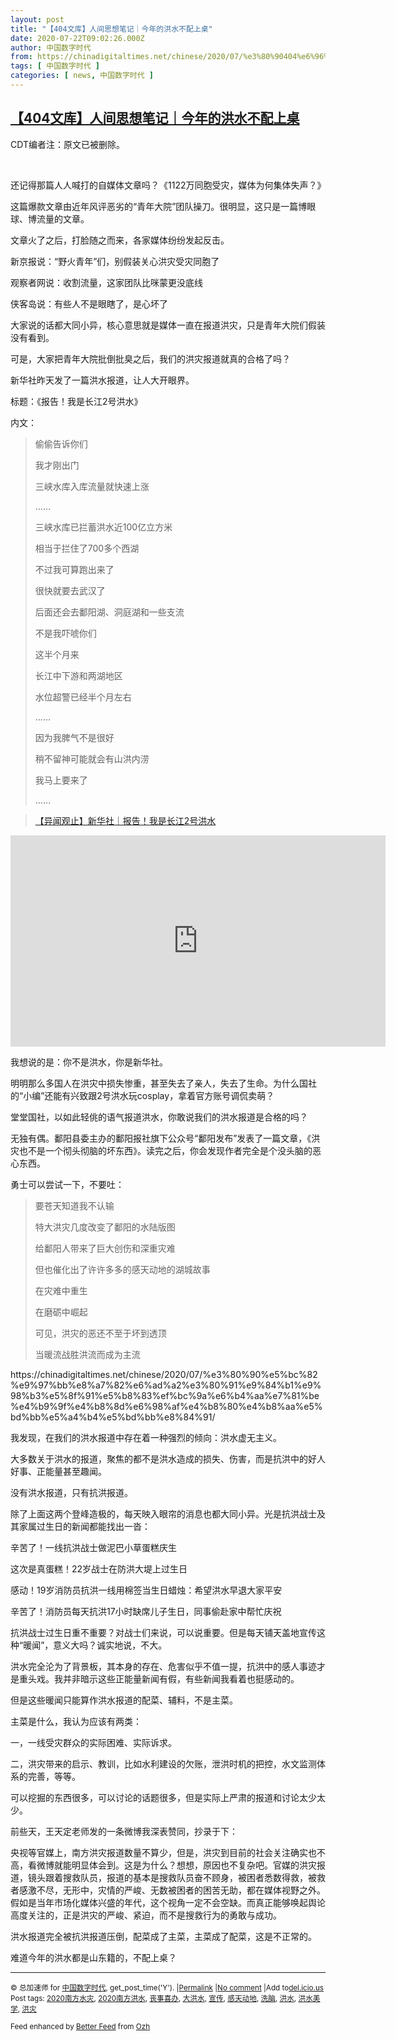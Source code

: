 ```yaml
---
layout: post
title: "【404文库】人间思想笔记｜今年的洪水不配上桌"
date: 2020-07-22T09:02:26.000Z
author: 中国数字时代
from: https://chinadigitaltimes.net/chinese/2020/07/%e3%80%90404%e6%96%87%e5%ba%93%e3%80%91%e4%ba%ba%e9%97%b4%e6%80%9d%e6%83%b3%e7%ac%94%e8%ae%b0%ef%bd%9c%e4%bb%8a%e5%b9%b4%e7%9a%84%e6%b4%aa%e6%b0%b4%e4%b8%8d%e9%85%8d%e4%b8%8a%e6%a1%8c/
tags: [ 中国数字时代 ]
categories: [ news, 中国数字时代 ]
---
```

<!--1595408546000-->
[【404文库】人间思想笔记｜今年的洪水不配上桌](https://chinadigitaltimes.net/chinese/2020/07/%e3%80%90404%e6%96%87%e5%ba%93%e3%80%91%e4%ba%ba%e9%97%b4%e6%80%9d%e6%83%b3%e7%ac%94%e8%ae%b0%ef%bd%9c%e4%bb%8a%e5%b9%b4%e7%9a%84%e6%b4%aa%e6%b0%b4%e4%b8%8d%e9%85%8d%e4%b8%8a%e6%a1%8c/)
------

<div>
<p>CDT编者注：原文已被删除。</p><p>&nbsp;</p><p>还记得那篇人人喊打的自媒体文章吗？《1122万同胞受灾，媒体为何集体失声？》</p><p>这篇爆款文章由近年风评恶劣的“青年大院”团队操刀。很明显，这只是一篇博眼球、博流量的文章。</p><p>文章火了之后，打脸随之而来，各家媒体纷纷发起反击。</p><p>新京报说：“野火青年”们，别假装关心洪灾受灾同胞了</p><p>观察者网说：收割流量，这家团队比咪蒙更没底线</p><p>侠客岛说：有些人不是眼瞎了，是心坏了</p><p>大家说的话都大同小异，核心意思就是媒体一直在报道洪灾，只是青年大院们假装没有看到。</p><p>可是，大家把青年大院批倒批臭之后，我们的洪灾报道就真的合格了吗？</p><p>新华社昨天发了一篇洪水报道，让人大开眼界。</p><p>标题：《报告！我是长江2号洪水》</p><p>内文：</p><blockquote><p>偷偷告诉你们</p><p>我才刚出门</p><p>三峡水库入库流量就快速上涨</p><p>……</p><p>三峡水库已拦蓄洪水近100亿立方米</p><p>相当于拦住了700多个西湖</p><p>不过我可算跑出来了</p><p>很快就要去武汉了</p><p>后面还会去鄱阳湖、洞庭湖和一些支流</p><p>不是我吓唬你们</p><p>这半个月来</p><p>长江中下游和两湖地区</p><p>水位超警已经半个月左右</p><p>……</p><p>因为我脾气不是很好</p><p>稍不留神可能就会有山洪内涝</p><p>我马上要来了</p><p>……</p></blockquote><blockquote class="wp-embedded-content" data-secret="D6nLGOwOxn"><p><a href="https://chinadigitaltimes.net/chinese/2020/07/%e3%80%90%e5%bc%82%e9%97%bb%e8%a7%82%e6%ad%a2%e3%80%91%e6%96%b0%e5%8d%8e%e7%a4%be%ef%bd%9c%e6%8a%a5%e5%91%8a%ef%bc%81%e6%88%91%e6%98%af%e9%95%bf%e6%b1%9f2%e5%8f%b7%e6%b4%aa%e6%b0%b4/">【异闻观止】新华社｜报告！我是长江2号洪水</a></p></blockquote><p><iframe class="wp-embedded-content" sandbox="allow-scripts" security="restricted" title="《【异闻观止】新华社｜报告！我是长江2号洪水》—中国数字时代" src="https://chinadigitaltimes.net/chinese/2020/07/%e3%80%90%e5%bc%82%e9%97%bb%e8%a7%82%e6%ad%a2%e3%80%91%e6%96%b0%e5%8d%8e%e7%a4%be%ef%bd%9c%e6%8a%a5%e5%91%8a%ef%bc%81%e6%88%91%e6%98%af%e9%95%bf%e6%b1%9f2%e5%8f%b7%e6%b4%aa%e6%b0%b4/embed/#?secret=D6nLGOwOxn" data-secret="D6nLGOwOxn" width="600" height="338" frameborder="0" marginwidth="0" marginheight="0" scrolling="no"></iframe></p><p>我想说的是：你不是洪水，你是新华社。</p><p>明明那么多国人在洪灾中损失惨重，甚至失去了亲人，失去了生命。为什么国社的“小编”还能有兴致跟2号洪水玩cosplay，拿着官方账号调侃卖萌？</p><p>堂堂国社，以如此轻佻的语气报道洪水，你敢说我们的洪水报道是合格的吗？</p><p>无独有偶。鄱阳县委主办的鄱阳报社旗下公众号“鄱阳发布”发表了一篇文章，《洪灾也不是一个彻头彻脑的坏东西》。读完之后，你会发现作者完全是个没头脑的恶心东西。</p><p>勇士可以尝试一下，不要吐：</p><blockquote><p>要苍天知道我不认输</p><p>特大洪灾几度改变了鄱阳的水陆版图</p><p>给鄱阳人带来了巨大创伤和深重灾难</p><p>但也催化出了许许多多的感天动地的湖城故事</p><p>在灾难中重生</p><p>在磨砺中崛起</p><p>可见，洪灾的恶还不至于坏到透顶</p><p>当暖流战胜洪流而成为主流</p></blockquote><p>https://chinadigitaltimes.net/chinese/2020/07/%e3%80%90%e5%bc%82%e9%97%bb%e8%a7%82%e6%ad%a2%e3%80%91%e9%84%b1%e9%98%b3%e5%8f%91%e5%b8%83%ef%bc%9a%e6%b4%aa%e7%81%be%e4%b9%9f%e4%b8%8d%e6%98%af%e4%b8%80%e4%b8%aa%e5%bd%bb%e5%a4%b4%e5%bd%bb%e8%84%91/</p><p>我发现，在我们的洪水报道中存在着一种强烈的倾向：洪水虚无主义。</p><p>大多数关于洪水的报道，聚焦的都不是洪水造成的损失、伤害，而是抗洪中的好人好事、正能量甚至趣闻。</p><p>没有洪水报道，只有抗洪报道。</p><p>除了上面这两个登峰造极的，每天映入眼帘的消息也都大同小异。光是抗洪战士及其家属过生日的新闻都能找出一沓：</p><p>辛苦了！一线抗洪战士做泥巴小草蛋糕庆生</p><p>这次是真蛋糕！22岁战士在防洪大堤上过生日</p><p>感动！19岁消防员抗洪一线用棉签当生日蜡烛：希望洪水早退大家平安</p><p>辛苦了！消防员每天抗洪17小时缺席儿子生日，同事偷赴家中帮忙庆祝</p><p>抗洪战士过生日重不重要？对战士们来说，可以说重要。但是每天铺天盖地宣传这种“暖闻”，意义大吗？诚实地说，不大。</p><p>洪水完全沦为了背景板，其本身的存在、危害似乎不值一提，抗洪中的感人事迹才是重头戏。我并非暗示这些正能量新闻有假，有些新闻我看着也挺感动的。</p><p>但是这些暖闻只能算作洪水报道的配菜、辅料，不是主菜。</p><p>主菜是什么，我认为应该有两类：</p><p>一，一线受灾群众的实际困难、实际诉求。</p><p>二，洪灾带来的启示、教训，比如水利建设的欠账，泄洪时机的把控，水文监测体系的完善，等等。</p><p>可以挖掘的东西很多，可以讨论的话题很多，但是实际上严肃的报道和讨论太少太少。</p><p>前些天，王天定老师发的一条微博我深表赞同，抄录于下：</p><p>央视等官媒上，南方洪灾报道数量不算少，但是，洪灾到目前的社会关注确实也不高，看微博就能明显体会到。这是为什么？想想，原因也不复杂吧。官媒的洪灾报道，镜头跟着搜救队员，报道的基本是搜救队员奋不顾身，被困者悉数得救，被救者感激不尽，无形中，灾情的严峻、无数被困者的困苦无助，都在媒体视野之外。假如是当年市场化媒体兴盛的年代，这个视角一定不会空缺。而真正能够唤起舆论高度关注的，正是洪灾的严峻、紧迫，而不是搜救行为的勇敢与成功。</p><p>洪水报道完全被抗洪报道压倒，配菜成了主菜，主菜成了配菜，这是不正常的。</p><p>难道今年的洪水都是山东籍的，不配上桌？</p><hr /><p><small>&copy; 总加速师 for <a href="https://chinadigitaltimes.net/chinese">中国数字时代</a>, get_post_time('Y'). |<a href="https://chinadigitaltimes.net/chinese/2020/07/%e3%80%90404%e6%96%87%e5%ba%93%e3%80%91%e4%ba%ba%e9%97%b4%e6%80%9d%e6%83%b3%e7%ac%94%e8%ae%b0%ef%bd%9c%e4%bb%8a%e5%b9%b4%e7%9a%84%e6%b4%aa%e6%b0%b4%e4%b8%8d%e9%85%8d%e4%b8%8a%e6%a1%8c/">Permalink</a> |<a href="https://chinadigitaltimes.net/chinese/2020/07/%e3%80%90404%e6%96%87%e5%ba%93%e3%80%91%e4%ba%ba%e9%97%b4%e6%80%9d%e6%83%b3%e7%ac%94%e8%ae%b0%ef%bd%9c%e4%bb%8a%e5%b9%b4%e7%9a%84%e6%b4%aa%e6%b0%b4%e4%b8%8d%e9%85%8d%e4%b8%8a%e6%a1%8c/#comments">No comment</a> |Add to<a href="http://del.icio.us/post?url=https://chinadigitaltimes.net/chinese/2020/07/%e3%80%90404%e6%96%87%e5%ba%93%e3%80%91%e4%ba%ba%e9%97%b4%e6%80%9d%e6%83%b3%e7%ac%94%e8%ae%b0%ef%bd%9c%e4%bb%8a%e5%b9%b4%e7%9a%84%e6%b4%aa%e6%b0%b4%e4%b8%8d%e9%85%8d%e4%b8%8a%e6%a1%8c/&amp;title=【404文库】人间思想笔记｜今年的洪水不配上桌">del.icio.us</a><br/>Post tags: <a href="https://chinadigitaltimes.net/chinese/tag/2020%e5%8d%97%e6%96%b9%e6%b0%b4%e7%81%be/" rel="tag">2020南方水灾</a>, <a href="https://chinadigitaltimes.net/chinese/tag/2020%e5%8d%97%e6%96%b9%e6%b4%aa%e6%b0%b4/" rel="tag">2020南方洪水</a>, <a href="https://chinadigitaltimes.net/chinese/tag/%e4%b8%a7%e4%ba%8b%e5%96%9c%e5%8a%9e/" rel="tag">丧事喜办</a>, <a href="https://chinadigitaltimes.net/chinese/tag/%e5%a4%a7%e6%b4%aa%e6%b0%b4/" rel="tag">大洪水</a>, <a href="https://chinadigitaltimes.net/chinese/tag/%e5%ae%a3%e4%bc%a0/" rel="tag">宣传</a>, <a href="https://chinadigitaltimes.net/chinese/tag/%e6%84%9f%e5%a4%a9%e5%8a%a8%e5%9c%b0/" rel="tag">感天动地</a>, <a href="https://chinadigitaltimes.net/chinese/tag/%e6%b4%97%e8%84%91/" rel="tag">洗脑</a>, <a href="https://chinadigitaltimes.net/chinese/tag/%e6%b4%aa%e6%b0%b4/" rel="tag">洪水</a>, <a href="https://chinadigitaltimes.net/chinese/tag/%e6%b4%aa%e6%b0%b4%e7%be%8e%e5%ad%a6/" rel="tag">洪水美学</a>, <a href="https://chinadigitaltimes.net/chinese/tag/%e6%b4%aa%e7%81%be/" rel="tag">洪灾</a><br/></small></p><p><small>Feed enhanced by <a href='http://planetozh.com/blog/my-projects/wordpress-plugin-better-feed-rss/'>Better Feed</a> from  <a href='http://planetozh.com/blog/'>Ozh</a></small></p>
</div>
